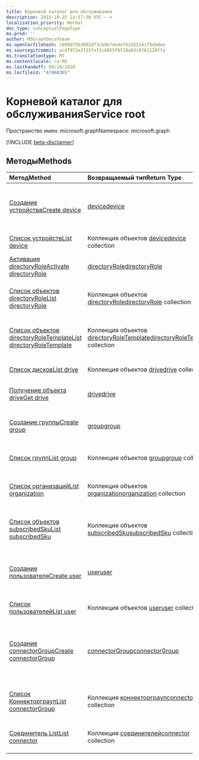 ```yaml
---
title: Корневой каталог для обслуживания
description: 2015-10-25 14:57:30 UTC — >
localization_priority: Normal
doc_type: conceptualPageType
ms.prod: ''
author: MSGraphDocsVteam
ms.openlocfilehash: c800d75b3802d73cb0b7da4ef62d25141f9ebdee
ms.sourcegitcommit: acdf972e2f25fef2c6855f6f28a63c0762228ffa
ms.translationtype: MT
ms.contentlocale: ru-RU
ms.lasthandoff: 09/18/2020
ms.locfileid: "47968365"
---
```

# <a name="service-root"></a><span data-ttu-id="08526-103">Корневой каталог для обслуживания</span><span class="sxs-lookup"><span data-stu-id="08526-103">Service root</span></span>

<span data-ttu-id="08526-104">Пространство имен: microsoft.graph</span><span class="sxs-lookup"><span data-stu-id="08526-104">Namespace: microsoft.graph</span></span>

[!INCLUDE [beta-disclaimer](../../includes/beta-disclaimer.md)]

## <a name="methods"></a><span data-ttu-id="08526-105">Методы</span><span class="sxs-lookup"><span data-stu-id="08526-105">Methods</span></span>



| <span data-ttu-id="08526-106">Метод</span><span class="sxs-lookup"><span data-stu-id="08526-106">Method</span></span>           | <span data-ttu-id="08526-107">Возвращаемый тип</span><span class="sxs-lookup"><span data-stu-id="08526-107">Return Type</span></span>    |<span data-ttu-id="08526-108">Описание</span><span class="sxs-lookup"><span data-stu-id="08526-108">Description</span></span>|
|:---------------|:--------|:----------|
|[<span data-ttu-id="08526-109">Создание устройства</span><span class="sxs-lookup"><span data-stu-id="08526-109">Create device</span></span>](../api/device-post-devices.md) |[<span data-ttu-id="08526-110">device</span><span class="sxs-lookup"><span data-stu-id="08526-110">device</span></span>](device.md)| <span data-ttu-id="08526-111">Создание устройства путем добавления в коллекцию устройств.</span><span class="sxs-lookup"><span data-stu-id="08526-111">Create a new device by posting to the devices collection.</span></span>|
|[<span data-ttu-id="08526-112">Список устройств</span><span class="sxs-lookup"><span data-stu-id="08526-112">List device</span></span>](../api/device-list.md) | <span data-ttu-id="08526-113">Коллекция объектов [device](device.md)</span><span class="sxs-lookup"><span data-stu-id="08526-113">[device](device.md) collection</span></span> |<span data-ttu-id="08526-114">Получение коллекции объектов device.</span><span class="sxs-lookup"><span data-stu-id="08526-114">Get device object collection.</span></span> |
|[<span data-ttu-id="08526-115">Активация directoryRole</span><span class="sxs-lookup"><span data-stu-id="08526-115">Activate directoryRole</span></span>](../api/directoryrole-post-directoryroles.md) | [<span data-ttu-id="08526-116">directoryRole</span><span class="sxs-lookup"><span data-stu-id="08526-116">directoryRole</span></span>](directoryrole.md) |<span data-ttu-id="08526-117">Активация роли каталога.</span><span class="sxs-lookup"><span data-stu-id="08526-117">Activate a directory role.</span></span> |
|[<span data-ttu-id="08526-118">Список объектов directoryRole</span><span class="sxs-lookup"><span data-stu-id="08526-118">List directoryRole</span></span>](../api/directoryrole-list.md) | <span data-ttu-id="08526-119">Коллекция объектов [directoryRole](directoryrole.md)</span><span class="sxs-lookup"><span data-stu-id="08526-119">[directoryRole](directoryrole.md) collection</span></span> |<span data-ttu-id="08526-120">Получение коллекции объектов directoryRole.</span><span class="sxs-lookup"><span data-stu-id="08526-120">Get directoryRole object collection.</span></span> |
|[<span data-ttu-id="08526-121">Список объектов directoryRoleTemplate</span><span class="sxs-lookup"><span data-stu-id="08526-121">List directoryRoleTemplate</span></span>](../api/directoryroletemplate-list.md) | <span data-ttu-id="08526-122">Коллекция объектов [directoryRoleTemplate](directoryroletemplate.md)</span><span class="sxs-lookup"><span data-stu-id="08526-122">[directoryRoleTemplate](directoryroletemplate.md) collection</span></span> |<span data-ttu-id="08526-123">Получение коллекции объектов directoryRoleTemplate.</span><span class="sxs-lookup"><span data-stu-id="08526-123">Get directoryRoleTemplate object collection.</span></span> |
|[<span data-ttu-id="08526-124">Список дисков</span><span class="sxs-lookup"><span data-stu-id="08526-124">List drive</span></span>](../api/drive-list.md) | <span data-ttu-id="08526-125">Коллекция объектов [drive](drive.md)</span><span class="sxs-lookup"><span data-stu-id="08526-125">[drive](drive.md) collection</span></span> |<span data-ttu-id="08526-126">Получение коллекции объектов drive.</span><span class="sxs-lookup"><span data-stu-id="08526-126">Get drive object collection.</span></span> |
|[<span data-ttu-id="08526-127">Получение объекта drive</span><span class="sxs-lookup"><span data-stu-id="08526-127">Get drive</span></span>](../api/drive-get.md) | [<span data-ttu-id="08526-128">drive</span><span class="sxs-lookup"><span data-stu-id="08526-128">drive</span></span>](drive.md)  |<span data-ttu-id="08526-129">Получение свойств объекта drive.</span><span class="sxs-lookup"><span data-stu-id="08526-129">Get drive object properties.</span></span> |
|[<span data-ttu-id="08526-130">Создание группы</span><span class="sxs-lookup"><span data-stu-id="08526-130">Create group</span></span>](../api/group-post-groups.md) |[<span data-ttu-id="08526-131">group</span><span class="sxs-lookup"><span data-stu-id="08526-131">group</span></span>](group.md)| <span data-ttu-id="08526-132">Создание группы путем добавления в коллекцию групп.</span><span class="sxs-lookup"><span data-stu-id="08526-132">Create a new group by posting to the groups collection.</span></span>|
|[<span data-ttu-id="08526-133">Список групп</span><span class="sxs-lookup"><span data-stu-id="08526-133">List group</span></span>](../api/group-list.md) | <span data-ttu-id="08526-134">Коллекция объектов [group](group.md)</span><span class="sxs-lookup"><span data-stu-id="08526-134">[group](group.md) collection</span></span> |<span data-ttu-id="08526-135">Получение коллекции объектов group.</span><span class="sxs-lookup"><span data-stu-id="08526-135">Get group object collection.</span></span> |
|[<span data-ttu-id="08526-136">Список организаций</span><span class="sxs-lookup"><span data-stu-id="08526-136">List organization</span></span>](../api/organization-list.md) | <span data-ttu-id="08526-137">Коллекция объектов [organization](organization.md)</span><span class="sxs-lookup"><span data-stu-id="08526-137">[organization](organization.md) collection</span></span> |<span data-ttu-id="08526-138">Получение коллекции объектов organization.</span><span class="sxs-lookup"><span data-stu-id="08526-138">Get organization object collection.</span></span> |
|[<span data-ttu-id="08526-139">Список объектов subscribedSku</span><span class="sxs-lookup"><span data-stu-id="08526-139">List subscribedSku</span></span>](../api/subscribedsku-list.md) | <span data-ttu-id="08526-140">Коллекция объектов [subscribedSku](subscribedsku.md)</span><span class="sxs-lookup"><span data-stu-id="08526-140">[subscribedSku](subscribedsku.md) collection</span></span> |<span data-ttu-id="08526-141">Получение коллекции объектов subscribedSku.</span><span class="sxs-lookup"><span data-stu-id="08526-141">Get subscribedSku object collection.</span></span> |
|[<span data-ttu-id="08526-142">Создание пользователя</span><span class="sxs-lookup"><span data-stu-id="08526-142">Create user</span></span>](../api/user-post-users.md) |[<span data-ttu-id="08526-143">user</span><span class="sxs-lookup"><span data-stu-id="08526-143">user</span></span>](user.md)| <span data-ttu-id="08526-144">Создание пользователя путем добавления в коллекцию пользователей.</span><span class="sxs-lookup"><span data-stu-id="08526-144">Create a new user by posting to the users collection.</span></span>|
|[<span data-ttu-id="08526-145">Список пользователей</span><span class="sxs-lookup"><span data-stu-id="08526-145">List user</span></span>](../api/user-list.md) | <span data-ttu-id="08526-146">Коллекция объектов [user](user.md)</span><span class="sxs-lookup"><span data-stu-id="08526-146">[user](user.md) collection</span></span> |<span data-ttu-id="08526-147">Получение коллекции объектов user.</span><span class="sxs-lookup"><span data-stu-id="08526-147">Get user object collection.</span></span> |
|[<span data-ttu-id="08526-148">Создание connectorGroup</span><span class="sxs-lookup"><span data-stu-id="08526-148">Create connectorGroup</span></span>](../api/connectorgroup-post-connectorgroups.md) |[<span data-ttu-id="08526-149">connectorGroup</span><span class="sxs-lookup"><span data-stu-id="08526-149">connectorGroup</span></span>](connectorgroup.md)|<span data-ttu-id="08526-150">Создание нового Коннекторграуп путем отправки в коллекцию Коннекторграупс.</span><span class="sxs-lookup"><span data-stu-id="08526-150">Create a new connectorGroup by posting to the connectorGroups collection.</span></span>|
|[<span data-ttu-id="08526-151">Список Коннекторграуп</span><span class="sxs-lookup"><span data-stu-id="08526-151">List connectorGroup</span></span>](../api/connectorgroup-list.md) | <span data-ttu-id="08526-152">Коллекция [коннекторграуп](connectorgroup.md)</span><span class="sxs-lookup"><span data-stu-id="08526-152">[connectorGroup](connectorgroup.md) collection</span></span> |<span data-ttu-id="08526-153">Получение коллекции объектов Коннекторграуп.</span><span class="sxs-lookup"><span data-stu-id="08526-153">Get connectorGroup object collection.</span></span> |
|[<span data-ttu-id="08526-154">Соединитель List</span><span class="sxs-lookup"><span data-stu-id="08526-154">List connector</span></span>](../api/connector-list.md) | <span data-ttu-id="08526-155">Коллекция [соединителей](connector.md)</span><span class="sxs-lookup"><span data-stu-id="08526-155">[connector](connector.md) collection</span></span> |<span data-ttu-id="08526-156">Получение коллекции объектов Connector.</span><span class="sxs-lookup"><span data-stu-id="08526-156">Get connector object collection.</span></span> |

<!-- uuid: 8fcb5dbc-d5aa-4681-8e31-b001d5168d79
2015-10-25 14:57:30 UTC -->
<!--
{
  "type": "#page.annotation",
  "description": "Service root",
  "keywords": "",
  "section": "documentation",
  "tocPath": "",
  "suppressions": []
}
-->


